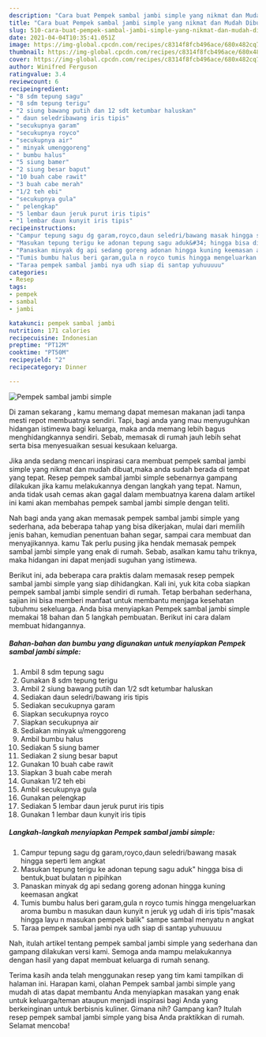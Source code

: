 ```yaml
---
description: "Cara buat Pempek sambal jambi simple yang nikmat dan Mudah Dibuat"
title: "Cara buat Pempek sambal jambi simple yang nikmat dan Mudah Dibuat"
slug: 510-cara-buat-pempek-sambal-jambi-simple-yang-nikmat-dan-mudah-dibuat
date: 2021-04-04T10:35:41.051Z
image: https://img-global.cpcdn.com/recipes/c8314f8fcb496ace/680x482cq70/pempek-sambal-jambi-simple-foto-resep-utama.jpg
thumbnail: https://img-global.cpcdn.com/recipes/c8314f8fcb496ace/680x482cq70/pempek-sambal-jambi-simple-foto-resep-utama.jpg
cover: https://img-global.cpcdn.com/recipes/c8314f8fcb496ace/680x482cq70/pempek-sambal-jambi-simple-foto-resep-utama.jpg
author: Winifred Ferguson
ratingvalue: 3.4
reviewcount: 6
recipeingredient:
- "8 sdm tepung sagu"
- "8 sdm tepung terigu"
- "2 siung bawang putih dan 12 sdt ketumbar haluskan"
- " daun seledribawang iris tipis"
- "secukupnya garam"
- "secukupnya royco"
- "secukupnya air"
- " minyak umenggoreng"
- " bumbu halus"
- "5 siung bamer"
- "2 siung besar baput"
- "10 buah cabe rawit"
- "3 buah cabe merah"
- "1/2 teh ebi"
- "secukupnya gula"
- " pelengkap"
- "5 lembar daun jeruk purut iris tipis"
- "1 lembar daun kunyit iris tipis"
recipeinstructions:
- "Campur tepung sagu dg garam,royco,daun seledri/bawang masak hingga seperti lem angkat"
- "Masukan tepung terigu ke adonan tepung sagu aduk&#34; hingga bisa di bentuk,buat bulatan n pipihkan"
- "Panaskan minyak dg api sedang goreng adonan hingga kuning keemasan angkat"
- "Tumis bumbu halus beri garam,gula n royco tumis hingga mengeluarkan aroma bumbu n masukan daun kunyit n jeruk yg udah di iris tipis&#34;masak hingga layu n masukan pempek balik&#34; sampe sambal menyatu n angkat"
- "Taraa pempek sambal jambi nya udh siap di santap yuhuuuuu"
categories:
- Resep
tags:
- pempek
- sambal
- jambi

katakunci: pempek sambal jambi 
nutrition: 171 calories
recipecuisine: Indonesian
preptime: "PT12M"
cooktime: "PT50M"
recipeyield: "2"
recipecategory: Dinner

---
```



![Pempek sambal jambi simple](https://img-global.cpcdn.com/recipes/c8314f8fcb496ace/680x482cq70/pempek-sambal-jambi-simple-foto-resep-utama.jpg)

Di zaman  sekarang , kamu memang dapat memesan makanan jadi tanpa mesti repot membuatnya sendiri. Tapi, bagi anda yang mau menyuguhkan hidangan istimewa bagi keluarga, maka anda memang lebih bagus menghidangkannya sendiri. Sebab, memasak di rumah jauh lebih sehat serta bisa menyesuaikan sesuai kesukaan keluarga.

Jika anda sedang mencari inspirasi cara membuat pempek sambal jambi simple yang nikmat dan mudah dibuat,maka anda sudah berada di tempat yang tepat. Resep pempek sambal jambi simple  sebenarnya gampang dilakukan jika kamu melakukannya dengan langkah yang tepat. Namun, anda tidak usah cemas akan gagal dalam membuatnya 
karena dalam artikel ini kami akan membahas pempek sambal jambi simple dengan teliti.  



Nah bagi anda yang akan memasak pempek sambal jambi simple yang sederhana, ada beberapa tahap yang bisa dikerjakan, mulai dari memilih jenis bahan, kemudian penentuan bahan segar, sampai cara membuat dan menyajikannya. kamu Tak perlu pusing jika hendak memasak pempek sambal jambi simple yang enak di rumah. Sebab, asalkan kamu  tahu triknya, maka hidangan ini dapat menjadi suguhan yang istimewa.

Berikut ini, ada beberapa cara praktis  dalam memasak resep pempek sambal jambi simple yang siap dihidangkan. Kali ini, yuk kita coba siapkan pempek sambal jambi simple sendiri di rumah. Tetap berbahan sederhana, sajian ini bisa memberi manfaat untuk membantu menjaga kesehatan tubuhmu sekeluarga. Anda bisa menyiapkan Pempek sambal jambi simple memakai 18 bahan dan 5 langkah pembuatan. Berikut ini cara dalam membuat hidangannya.

<!--inarticleads1-->

##### Bahan-bahan dan bumbu yang digunakan untuk menyiapkan Pempek sambal jambi simple:

1. Ambil 8 sdm tepung sagu
1. Gunakan 8 sdm tepung terigu
1. Ambil 2 siung bawang putih dan 1/2 sdt ketumbar haluskan
1. Sediakan  daun seledri/bawang iris tipis
1. Sediakan secukupnya garam
1. Siapkan secukupnya royco
1. Siapkan secukupnya air
1. Sediakan  minyak u/menggoreng
1. Ambil  bumbu halus
1. Sediakan 5 siung bamer
1. Sediakan 2 siung besar baput
1. Gunakan 10 buah cabe rawit
1. Siapkan 3 buah cabe merah
1. Gunakan 1/2 teh ebi
1. Ambil secukupnya gula
1. Gunakan  pelengkap
1. Sediakan 5 lembar daun jeruk purut iris tipis
1. Gunakan 1 lembar daun kunyit iris tipis




<!--inarticleads2-->

##### Langkah-langkah menyiapkan Pempek sambal jambi simple:

1. Campur tepung sagu dg garam,royco,daun seledri/bawang masak hingga seperti lem angkat
1. Masukan tepung terigu ke adonan tepung sagu aduk&#34; hingga bisa di bentuk,buat bulatan n pipihkan
1. Panaskan minyak dg api sedang goreng adonan hingga kuning keemasan angkat
1. Tumis bumbu halus beri garam,gula n royco tumis hingga mengeluarkan aroma bumbu n masukan daun kunyit n jeruk yg udah di iris tipis&#34;masak hingga layu n masukan pempek balik&#34; sampe sambal menyatu n angkat
1. Taraa pempek sambal jambi nya udh siap di santap yuhuuuuu




Nah, itulah artikel tentang  pempek sambal jambi simple  yang sederhana dan gampang dilakukan versi kami. Semoga anda mampu melakukannya dengan hasil yang dapat membuat keluarga di rumah senang. 

Terima kasih anda telah menggunakan resep yang tim kami tampilkan di halaman ini. Harapan kami, olahan  Pempek sambal jambi simple yang mudah di atas dapat membantu Anda menyiapkan masakan yang enak untuk keluarga/teman ataupun menjadi inspirasi bagi Anda yang berkeinginan untuk berbisnis kuliner. Gimana nih? Gampang kan? Itulah resep pempek sambal jambi simple yang bisa Anda praktikkan di rumah. Selamat mencoba!

